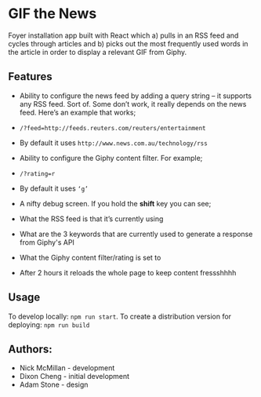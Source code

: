 # GIF the News

Foyer installation app built with React which a) pulls in an RSS feed and cycles through articles and b) picks out the most frequently used words in the article in order to display a relevant GIF from Giphy.

## Features
* Ability to configure the news feed by adding a query string – it supports any RSS feed. Sort of. Some don’t work, it really depends on the news feed. Here’s an example that works;
 * `/?feed=http://feeds.reuters.com/reuters/entertainment`
 * By default it uses `http://www.news.com.au/technology/rss`

* Ability to configure the Giphy content filter. For example;
 * `/?rating=r`
 * By default it uses `‘g’`

* A nifty debug screen. If you hold the **shift** key you can see;
 * What the RSS feed is that it’s currently using
 * What are the 3 keywords that are currently used to generate a response from Giphy's API
 * What the Giphy content filter/rating is set to

* After 2 hours it reloads the whole page to keep content fressshhhh

## Usage
To develop locally: ``npm run start``.
To create a distribution version for deploying: ``npm run build``


## Authors:
- Nick McMillan - development
- Dixon Cheng - initial development
- Adam Stone - design
